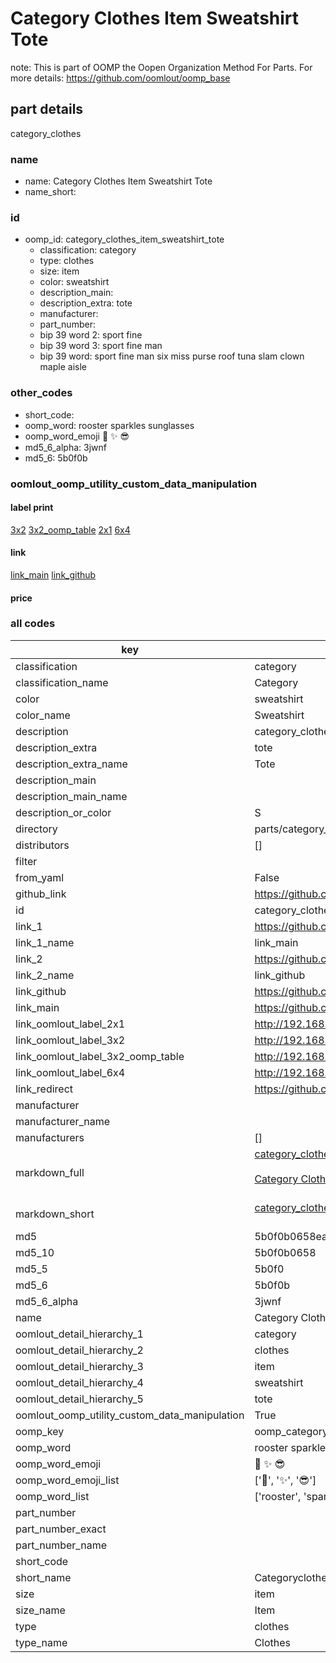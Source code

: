 # Category Clothes Item Sweatshirt Tote  

note: This is part of OOMP the Oopen Organization Method For Parts. For more details: https://github.com/oomlout/oomp_base

##  part details
  



category_clothes



### name
* name: Category Clothes Item Sweatshirt Tote
* name_short: 
### id
* oomp_id: category_clothes_item_sweatshirt_tote
  * classification: category
  * type: clothes
  * size: item
  * color: sweatshirt
  * description_main: 
  * description_extra: tote
  * manufacturer: 
  * part_number: 
  * bip 39 word 2: sport fine
  * bip 39 word 3: sport fine man
  * bip 39 word: sport fine man six miss purse roof tuna slam clown maple aisle

### other_codes
* short_code: 
* oomp_word: rooster sparkles sunglasses
* oomp_word_emoji :rooster: :sparkles: :sunglasses:
* md5_6_alpha: 3jwnf
* md5_6: 5b0f0b






### oomlout_oomp_utility_custom_data_manipulation
#### label print
[3x2](http://192.168.1.245:1112/?label=oomp%203jwnf)
[3x2_oomp_table](http://192.168.1.108:1112/?label=oomp%203jwnf)
[2x1](http://192.168.1.242:1112/?label=oomp%203jwnf)
[6x4](http://192.168.1.55:1112/?label=oomp%203jwnf)    

#### link

[link_main](https://github.com/oomlout/oomlout_oomp_version_1_messy/tree/main/parts/category_clothes_item_sweatshirt_tote) [link_github](https://github.com/oomlout/oomlout_oomp_version_1_messy/tree/main/parts/category_clothes_item_sweatshirt_tote)                             

#### price







### all codes 
| key | value |  
| --- | --- |  
| classification | category |  
| classification_name | Category |  
| color | sweatshirt |  
| color_name | Sweatshirt |  
| description | category_clothes |  
| description_extra | tote |  
| description_extra_name | Tote |  
| description_main |  |  
| description_main_name |  |  
| description_or_color | S  |  
| directory | parts/category_clothes_item_sweatshirt_tote |  
| distributors | [] |  
| filter |  |  
| from_yaml | False |  
| github_link | https://github.com/oomlout/oomlout_oomp_part_src/tree/main/parts/category_clothes_item_sweatshirt_tote |  
| id | category_clothes_item_sweatshirt_tote |  
| link_1 | https://github.com/oomlout/oomlout_oomp_version_1_messy/tree/main/parts/category_clothes_item_sweatshirt_tote |  
| link_1_name | link_main |  
| link_2 | https://github.com/oomlout/oomlout_oomp_version_1_messy/tree/main/parts/category_clothes_item_sweatshirt_tote |  
| link_2_name | link_github |  
| link_github | https://github.com/oomlout/oomlout_oomp_version_1_messy/tree/main/parts/category_clothes_item_sweatshirt_tote |  
| link_main | https://github.com/oomlout/oomlout_oomp_version_1_messy/tree/main/parts/category_clothes_item_sweatshirt_tote |  
| link_oomlout_label_2x1 | http://192.168.1.242:1112/?label=oomp%203jwnf |  
| link_oomlout_label_3x2 | http://192.168.1.245:1112/?label=oomp%203jwnf |  
| link_oomlout_label_3x2_oomp_table | http://192.168.1.108:1112/?label=oomp%203jwnf |  
| link_oomlout_label_6x4 | http://192.168.1.55:1112/?label=oomp%203jwnf |  
| link_redirect | https://github.com/oomlout/oomlout_oomp_version_1_messy/tree/main/parts/category_clothes_item_sweatshirt_tote |  
| manufacturer |  |  
| manufacturer_name |  |  
| manufacturers | [] |  
| markdown_full | [category_clothes_item_sweatshirt_tote](none)<br>[](none)<br>[Category Clothes Item Sweatshirt Tote](none)<br><br> |  
| markdown_short | [category_clothes_item_sweatshirt_tote](none)<br><br> |  
| md5 | 5b0f0b0658ea7776ba46ec9d0d95b695 |  
| md5_10 | 5b0f0b0658 |  
| md5_5 | 5b0f0 |  
| md5_6 | 5b0f0b |  
| md5_6_alpha | 3jwnf |  
| name | Category Clothes Item Sweatshirt Tote |  
| oomlout_detail_hierarchy_1 | category |  
| oomlout_detail_hierarchy_2 | clothes |  
| oomlout_detail_hierarchy_3 | item |  
| oomlout_detail_hierarchy_4 | sweatshirt |  
| oomlout_detail_hierarchy_5 | tote |  
| oomlout_oomp_utility_custom_data_manipulation | True |  
| oomp_key | oomp_category_clothes_item_sweatshirt_tote |  
| oomp_word | rooster sparkles sunglasses |  
| oomp_word_emoji | :rooster: :sparkles: :sunglasses: |  
| oomp_word_emoji_list | [':rooster:', ':sparkles:', ':sunglasses:'] |  
| oomp_word_list | ['rooster', 'sparkles', 'sunglasses'] |  
| part_number |  |  
| part_number_exact |  |  
| part_number_name |  |  
| short_code |  |  
| short_name | Categoryclothes |  
| size | item |  
| size_name | Item |  
| type | clothes |  
| type_name | Clothes |  
